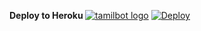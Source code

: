 <b> Deploy to Heroku </b>
[![tamilbot logo](https://telegra.ph/file/7bb4d67c016ba0747bfb2.png)](https://heroku.com/deploy?template=https://github.com/Sathishzus/TamilVc)
[![Deploy](https://www.herokucdn.com/deploy/button.svg)](https://heroku.com/deploy?template=https://github.com/Sathishzus/TamilVc)
